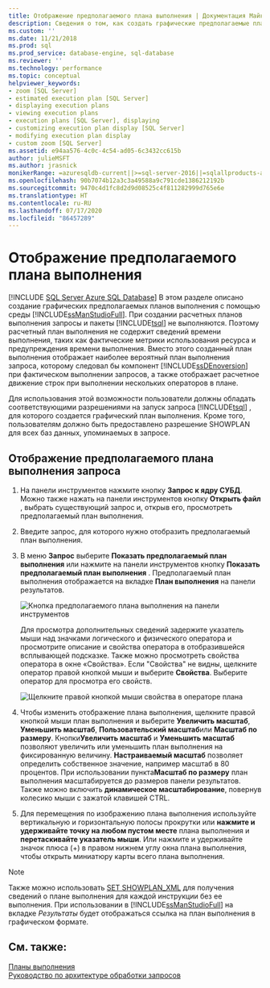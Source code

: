```yaml
---
title: Отображение предполагаемого плана выполнения | Документация Майкрософт
description: Сведения о том, как создать графические предполагаемые планы выполнения с помощью среды SQL Server Management Studio. Предполагаемый план выполнения не содержит сведений о среде выполнения.
ms.custom: ''
ms.date: 11/21/2018
ms.prod: sql
ms.prod_service: database-engine, sql-database
ms.reviewer: ''
ms.technology: performance
ms.topic: conceptual
helpviewer_keywords:
- zoom [SQL Server]
- estimated execution plan [SQL Server]
- displaying execution plans
- viewing execution plans
- execution plans [SQL Server], displaying
- customizing execution plan display [SQL Server]
- modifying execution plan display
- custom zoom [SQL Server]
ms.assetid: e94aa576-4c0c-4c54-ad05-6c3432cc615b
author: julieMSFT
ms.author: jrasnick
monikerRange: =azuresqldb-current||>=sql-server-2016||=sqlallproducts-allversions||>=sql-server-linux-2017||=azuresqldb-mi-current
ms.openlocfilehash: 90b7074b12a3c3a49588a9c791cde1386212192b
ms.sourcegitcommit: 9470c4d1fc8d2d9d08525c4f811282999d765e6e
ms.translationtype: HT
ms.contentlocale: ru-RU
ms.lasthandoff: 07/17/2020
ms.locfileid: "86457289"
---
```

# <a name="display-the-estimated-execution-plan"></a>Отображение предполагаемого плана выполнения
[!INCLUDE [SQL Server Azure SQL Database](../../includes/applies-to-version/sql-asdb.md)]
  В этом разделе описано создание графических предполагаемых планов выполнения с помощью среды [!INCLUDE[ssManStudioFull](../../includes/ssmanstudiofull-md.md)]. При создании расчетных планов выполнения запросы и пакеты [!INCLUDE[tsql](../../includes/tsql-md.md)] не выполняются. Поэтому расчетный план выполнения не содержит сведений времени выполнения, таких как фактические метрики использования ресурса и предупреждения времени выполнения. Вместо этого созданный план выполнения отображает наиболее вероятный план выполнения запроса, которому следовал бы компонент [!INCLUDE[ssDEnoversion](../../includes/ssdenoversion-md.md)] при фактическом выполнении запросов, а также отображает расчетное движение строк при выполнении нескольких операторов в плане.  
  
 Для использования этой возможности пользователи должны обладать соответствующими разрешениями на запуск запроса [!INCLUDE[tsql](../../includes/tsql-md.md)] , для которого создается графический план выполнения. Кроме того, пользователям должно быть предоставлено разрешение SHOWPLAN для всех баз данных, упоминаемых в запросе.  
  
## <a name="to-display-the-estimated-execution-plan-for-a-query"></a>Отображение предполагаемого плана выполнения запроса  
  
1.  На панели инструментов нажмите кнопку **Запрос к ядру СУБД**. Можно также нажать на панели инструментов кнопку **Открыть файл** , выбрать существующий запрос и, открыв его, просмотреть предполагаемый план выполнения.  
  
2.  Введите запрос, для которого нужно отобразить предполагаемый план выполнения.  
  
3.  В меню **Запрос** выберите **Показать предполагаемый план выполнения** или нажмите на панели инструментов кнопку **Показать предполагаемый план выполнения** . Предполагаемый план выполнения отображается на вкладке **План выполнения** на панели результатов. 

    ![Кнопка предполагаемого плана выполнения на панели инструментов](../../relational-databases/performance/media/estimatedexecplantoolbar.png "Кнопка предполагаемого плана выполнения на панели инструментов")    

    Для просмотра дополнительных сведений задержите указатель мыши над значками логического и физического оператора и просмотрите описание и свойства оператора в отобразившейся всплывающей подсказке. Также можно просмотреть свойства оператора в окне «Свойства». Если "Свойства" не видны, щелкните оператор правой кнопкой мыши и выберите **Свойства**. Выберите оператор для просмотра его свойств.  

    ![Щелкните правой кнопкой мыши свойства в операторе плана](../../relational-databases/performance/media/planproperties.png "Щелкните правой кнопкой мыши свойства в операторе плана")    
  
4.  Чтобы изменить отображение плана выполнения, щелкните правой кнопкой мыши план выполнения и выберите **Увеличить масштаб**, **Уменьшить масштаб**, **Пользовательский масштаб**или **Масштаб по размеру**. Кнопки**Увеличить масштаб** и **Уменьшить масштаб** позволяют увеличить или уменьшить план выполнения на фиксированную величину. **Настраиваемый масштаб** позволяет определить собственное значение, например масштаб в 80 процентов. При использовании пункта**Масштаб по размеру** план выполнения масштабируется до размеров панели результатов. Также можно включить **динамическое масштабирование**, повернув колесико мыши с зажатой клавишей CTRL.  

5.  Для перемещения по изображению плана выполнения используйте вертикальную и горизонтальную полосы прокрутки или **нажмите и удерживайте точку на любом пустом месте** плана выполнения и **перетаскивайте указатель мыши**. Или нажмите и удерживайте значок плюса (+) в правом нижнем углу окна плана выполнения, чтобы открыть миниатюру карты всего плана выполнения.
 
> [!NOTE] 
> Также можно использовать [SET SHOWPLAN_XML](../../t-sql/statements/set-showplan-xml-transact-sql.md) для получения сведений о плане выполнения для каждой инструкции без ее выполнения. При использовании в [!INCLUDE[ssManStudioFull](../../includes/ssmanstudiofull-md.md)] на вкладке *Результаты* будет отображаться ссылка на план выполнения в графическом формате.   
  
## <a name="see-also"></a>См. также:  
 [Планы выполнения](../../relational-databases/performance/execution-plans.md)    
 [Руководство по архитектуре обработки запросов](../../relational-databases/query-processing-architecture-guide.md)  
